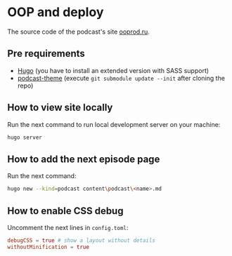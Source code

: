 # OOP and deploy

The source code of the podcast's site [ooprod.ru](https://ooprod.ru).

## Pre requirements

- [Hugo](https://github.com/gohugoio/hugo/releases) (you have to install an extended version with SASS support)
- [podcast-theme](https://github.com/ooprod/podcast-theme) (execute `git submodule update --init` after cloning the repo)

## How to view site locally

Run the next command to run local development server on your machine:

```sh
hugo server
```

## How to add the next episode page

Run the next command:

```sh
hugo new --kind=podcast content\podcast\<name>.md
```

## How to enable CSS debug

Uncomment the next lines in `config.toml`:

```toml
debugCSS = true # show a layout without details
withoutMinification = true
```

